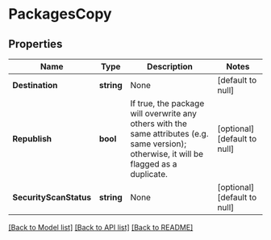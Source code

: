 # PackagesCopy

## Properties
Name | Type | Description | Notes
------------ | ------------- | ------------- | -------------
**Destination** | **string** | None | [default to null]
**Republish** | **bool** | If true, the package will overwrite any others with the same attributes (e.g. same version); otherwise, it will be flagged as a duplicate. | [optional] [default to null]
**SecurityScanStatus** | **string** | None | [optional] [default to null]

[[Back to Model list]](../README.md#documentation-for-models) [[Back to API list]](../README.md#documentation-for-api-endpoints) [[Back to README]](../README.md)


